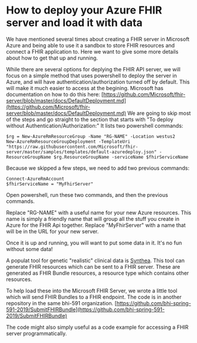 
# How to deploy your Azure FHIR server and load it with data
We have mentioned several times about creating a FHIR server in Microsoft Azure and being able to use it a sandbox to store FHIR resources and connect a FHIR application to.  Here we want to give some more details about how to get that up and running.

While there are several options for deplying the FHIR API server, we will focus on a simple method that uses powershell to deploy the server in Azure, and will have authentication/authorization turned off by default.  This will make it much easier to access at the begining.
Microsoft has documentation on how to do this here: [https://github.com/Microsoft/fhir-server/blob/master/docs/DefaultDeployment.md](https://github.com/Microsoft/fhir-server/blob/master/docs/DefaultDeployment.md)
We are going to skip most of the steps and go straight to the section that starts with "To deploy without Authentication/Authorization:"
It lists two powershell commands:

    $rg = New-AzureRmResourceGroup -Name "RG-NAME" -Location westus2
    New-AzureRmResourceGroupDeployment -TemplateUri "https://raw.githubusercontent.com/Microsoft/fhir-server/master/samples/templates/default-azuredeploy.json" -ResourceGroupName $rg.ResourceGroupName -serviceName $fhirServiceName

Because we skipped a few steps, we need to add two previous commands:

    Connect-AzureRmAccount
    $fhirServiceName = "MyFhirServer"

Open powershell, run these two commands, and then the previous commands.  

Replace "RG-NAME" with a useful name for your new Azure resources.  This name is simply a friendly name that will group all the stuff you create in Azure for the FHIR Api together.
Replace "MyFhirServer" with a name that will be in the URL for your new server.

Once it is up and running, you will want to put some data in it.  It's no fun without some data!

A populat tool for genetic "realistic" clinical data is [Synthea](https://github.com/synthetichealth/synthea).
This tool can generate FHIR resources which can be sent to a FHIR server.  These are generated as FHIR Bundle resources, a resource type which contains other resources.

To help load these into the Microsoft FHIR Server, we wrote a little tool which will send FHIR Bundles to a FHIR endpoint.  The code is in another repository in the same bhi-591 organization.
[https://github.com/bhi-spring-591-2019/SubmitFHIRBundle](https://github.com/bhi-spring-591-2019/SubmitFHIRBundle)

The code might also simply useful as a code example for accessing a FHIR server programmatically.


<!--stackedit_data:
eyJoaXN0b3J5IjpbLTEwNTQyNTM3ODUsMTA1NzY0MTc1MiwyMD
Q3NzE2MTYyLDU1NjY2ODE2OV19
-->